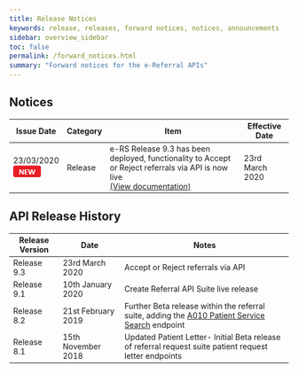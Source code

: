 ```yaml
---
title: Release Notices
keywords: release, releases, forward notices, notices, announcements
sidebar: overview_sidebar
toc: false
permalink: /forward_notices.html
summary: "Forward notices for the e-Referral APIs"
---
```


## Notices

| Issue Date | Category | Item | Effective Date |
| ---------- | -------- | ---- | -------------- |
| 23/03/2020<br>![NEW](images/icons/new.png) | Release | e-RS Release 9.3 has been deployed, functionality to Accept or Reject referrals via API is now live<br>[(View documentation)](develop_business_flow_bf003.html)| 23rd March 2020 |


## API Release History

| Release Version | Date               | Notes |
| --------------- | ------------------ | ------- |
| Release 9.3     | 23rd March 2020    | Accept or Reject referrals via API |
| Release 9.1     | 10th January 2020  | Create Referral API Suite live release |
| Release 8.2     | 21st February 2019 | Further Beta release within the referral suite, adding the [A010 Patient Service Search](explore_endpoint_a010.html) endpoint |
| Release 8.1     | 15th November 2018 | Updated Patient Letter-  Initial Beta release of referral request suite patient request letter endpoints |
